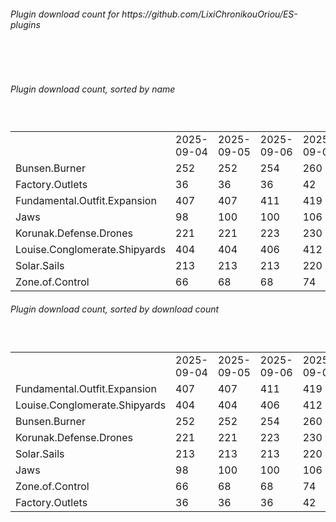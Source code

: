 <h6>Plugin download count for https://github.com/LixiChronikouOriou/ES-plugins</h6><br>
<br>
<h6>Plugin download count, sorted by name</h6><sub><sup><br>
<table>
	<tr>
		<td></td>
		<td>2025-09-04</td>
		<td>2025-09-05</td>
		<td>2025-09-06</td>
		<td>2025-09-07</td>
		<td>2025-09-08</td>
		<td>2025-09-09</td>
		<td>2025-09-10</td>
		<td>today +</td>
	</tr>
	<tr>
		<td>Bunsen.Burner</td>
		<td>252</td>
		<td>252</td>
		<td>254</td>
		<td>260</td>
		<td>275</td>
		<td>286</td>
		<td>287</td>
		<td>+ 1</td>
	</tr>
	<tr>
		<td>Factory.Outlets</td>
		<td>36</td>
		<td>36</td>
		<td>36</td>
		<td>42</td>
		<td>59</td>
		<td>70</td>
		<td>71</td>
		<td>+ 1</td>
	</tr>
	<tr>
		<td>Fundamental.Outfit.Expansion</td>
		<td>407</td>
		<td>407</td>
		<td>411</td>
		<td>419</td>
		<td>435</td>
		<td>452</td>
		<td>454</td>
		<td>+ 2</td>
	</tr>
	<tr>
		<td>Jaws</td>
		<td>98</td>
		<td>100</td>
		<td>100</td>
		<td>106</td>
		<td>119</td>
		<td>130</td>
		<td>131</td>
		<td>+ 1</td>
	</tr>
	<tr>
		<td>Korunak.Defense.Drones</td>
		<td>221</td>
		<td>221</td>
		<td>223</td>
		<td>230</td>
		<td>245</td>
		<td>252</td>
		<td>253</td>
		<td>+ 1</td>
	</tr>
	<tr>
		<td>Louise.Conglomerate.Shipyards</td>
		<td>404</td>
		<td>404</td>
		<td>406</td>
		<td>412</td>
		<td>428</td>
		<td>439</td>
		<td>440</td>
		<td>+ 1</td>
	</tr>
	<tr>
		<td>Solar.Sails</td>
		<td>213</td>
		<td>213</td>
		<td>213</td>
		<td>220</td>
		<td>235</td>
		<td>244</td>
		<td>245</td>
		<td>+ 1</td>
	</tr>
	<tr>
		<td>Zone.of.Control</td>
		<td>66</td>
		<td>68</td>
		<td>68</td>
		<td>74</td>
		<td>89</td>
		<td>97</td>
		<td>98</td>
		<td>+ 1</td>
	</tr>
</table>
</sub></sup>
<h6>Plugin download count, sorted by download count</h6><sub><sup><br>
<table>
	<tr>
		<td></td>
		<td>2025-09-04</td>
		<td>2025-09-05</td>
		<td>2025-09-06</td>
		<td>2025-09-07</td>
		<td>2025-09-08</td>
		<td>2025-09-09</td>
		<td>2025-09-10</td>
		<td>today +</td>
	</tr>
	<tr>
		<td>Fundamental.Outfit.Expansion</td>
		<td>407</td>
		<td>407</td>
		<td>411</td>
		<td>419</td>
		<td>435</td>
		<td>452</td>
		<td>454</td>
		<td>+ 2</td>
	</tr>
	<tr>
		<td>Louise.Conglomerate.Shipyards</td>
		<td>404</td>
		<td>404</td>
		<td>406</td>
		<td>412</td>
		<td>428</td>
		<td>439</td>
		<td>440</td>
		<td>+ 1</td>
	</tr>
	<tr>
		<td>Bunsen.Burner</td>
		<td>252</td>
		<td>252</td>
		<td>254</td>
		<td>260</td>
		<td>275</td>
		<td>286</td>
		<td>287</td>
		<td>+ 1</td>
	</tr>
	<tr>
		<td>Korunak.Defense.Drones</td>
		<td>221</td>
		<td>221</td>
		<td>223</td>
		<td>230</td>
		<td>245</td>
		<td>252</td>
		<td>253</td>
		<td>+ 1</td>
	</tr>
	<tr>
		<td>Solar.Sails</td>
		<td>213</td>
		<td>213</td>
		<td>213</td>
		<td>220</td>
		<td>235</td>
		<td>244</td>
		<td>245</td>
		<td>+ 1</td>
	</tr>
	<tr>
		<td>Jaws</td>
		<td>98</td>
		<td>100</td>
		<td>100</td>
		<td>106</td>
		<td>119</td>
		<td>130</td>
		<td>131</td>
		<td>+ 1</td>
	</tr>
	<tr>
		<td>Zone.of.Control</td>
		<td>66</td>
		<td>68</td>
		<td>68</td>
		<td>74</td>
		<td>89</td>
		<td>97</td>
		<td>98</td>
		<td>+ 1</td>
	</tr>
	<tr>
		<td>Factory.Outlets</td>
		<td>36</td>
		<td>36</td>
		<td>36</td>
		<td>42</td>
		<td>59</td>
		<td>70</td>
		<td>71</td>
		<td>+ 1</td>
	</tr>
</table>
</sub></sup>
